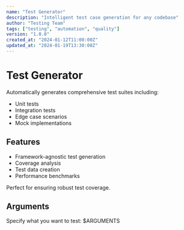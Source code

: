 ```yaml
---
name: "Test Generator"
description: "Intelligent test case generation for any codebase"
author: "Testing Team"
tags: ["testing", "automation", "quality"]
version: "1.0.0"
created_at: "2024-01-12T11:00:00Z"
updated_at: "2024-01-19T13:30:00Z"
---
```


# Test Generator

Automatically generates comprehensive test suites including:
- Unit tests
- Integration tests
- Edge case scenarios
- Mock implementations

## Features

- Framework-agnostic test generation
- Coverage analysis
- Test data creation
- Performance benchmarks

Perfect for ensuring robust test coverage.

## Arguments

Specify what you want to test: $ARGUMENTS 